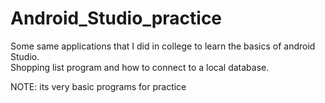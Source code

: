 # Android_Studio_practice
Some same applications that I did in college to learn the basics of android Studio.  
Shopping list program and how to connect to a local database.

NOTE: its very basic programs for practice
